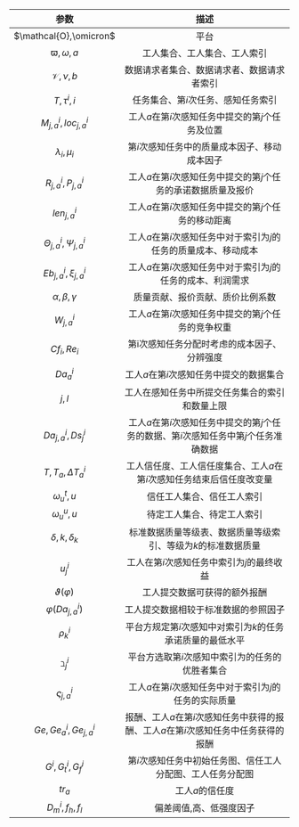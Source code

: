 | 参数 | 描述 |
|:---:|:---:|
|$\mathcal{O},\omicron$ | 平台 |
|$\varpi,\omega,a$|工人集合、工人集合、工人索引|
|$\mathcal{V},\nu,b$|数据请求者集合、数据请求者、数据请求者索引|
|$T,\tau^i,i$|任务集合、第$i$次任务、感知任务索引|
|$M^i_{j,a},loc^i_{j,a}$|工人$a$在第$i$次感知任务中提交的第$j$个任务及位置|
|$\lambda_i,\mu_i$|第$i$次感知任务中的质量成本因子、移动成本因子|
|$R^i_{j,a},P^i_{j,a}$|工人$a$在第$i$次感知任务中提交的第$j$个任务的承诺数据质量及报价|
|$len^i_{j,a}$|工人$a$在第$i$次感知任务中提交的第$j$个任务的移动距离|
|$\Theta^i_{j,a},\Psi^i_{j,a}$|工人$a$在第$i$次感知任务中对于索引为$j$的任务的质量成本、移动成本|
|$Eb^i_{j,a},\xi^i_{j,a}$|工人$a$在第$i$次感知任务中对于索引为$j$的任务的成本、利润需求|
|$\alpha,\beta,\gamma$|质量贡献、报价贡献、质价比例系数|
|$W^i_{j,a}$|工人$a$在第$i$次感知任务中提交的第$j$个任务的竞争权重|
|$Cf_i,Re_i$|第i次感知任务分配时考虑的成本因子、分辨强度|
|$Da^i_{a}$|工人$a$在第$i$次感知任务中提交的数据集合|
|$j,l$|工人在感知任务中所提交任务集合的索引和数量上限|
|$Da^i_{j,a},Ds^i_j$|工人$a$在第$i$次感知任务中提交的第$j$个任务的数据、第$i$次感知任务中第$j$个任务准确数据|
|$T,T_a,\Delta T^i_a$|工人信任度、工人信任度集合、工人$a$在第$i$次感知任务结束后信任度改变量|
|$\omega^t_u,u$|信任工人集合、信任工人索引|
|$\omega^u_u,u$|待定工人集合、待定工人索引|
|$\delta,k,\delta_k$|标准数据质量等级表、数据质量等级索引、等级为$k$的标准数据质量|
|$u^i_j$|工人在第$i$次感知任务中索引为$j$的最终收益|
|$\vartheta(\varphi)$|工人提交数据可获得的额外报酬|
|$\varphi(Da^i_{j,a})$|工人提交数据相较于标准数据的参照因子|
|$\rho^i_k$|平台方规定第$i$次感知中对索引为$k$的任务承诺质量的最低水平|
|$\beth^i_j$|平台方选取第$i$次感知中索引为的任务的优胜者集合|
|$\varsigma^i_{j,a}$|工人$a$在第$i$次感知任务中对于索引为$j$的任务的实际质量|
|$Ge,Ge^i_a,Ge^i_{j,a}$|报酬、工人$a$在第$i$次感知任务中获得的报酬、工人$a$在第$i$次感知任务中任务获得的报酬|
|$G^i,G^i_t,G^i_f$|第$i$次感知任务中初始任务图、信任工人分配图、工人任务分配图|
|$tr_a$|工人$a$的信任度|
|$D^i_m,f_h,f_l$|偏差阈值,高、低强度因子|